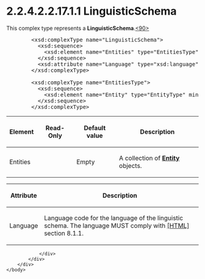 <html dir="LTR" xmlns:mshelp="http://msdn.microsoft.com/mshelp" xmlns:ddue="http://ddue.schemas.microsoft.com/authoring/2003/5" xmlns:xlink="http://www.w3.org/1999/xlink" xmlns:tool="http://www.microsoft.com/tooltip">
    <head>
        <meta http-equiv="Content-Type" content="text/html; CHARSET=utf-8"></meta>
        <meta name="save" content="history"></meta>
        <title>2.2.4.2.2.17.1.1 LinguisticSchema</title>
        <xml>
            <mshelp:toctitle title="2.2.4.2.2.17.1.1 LinguisticSchema"></mshelp:toctitle>
            <mshelp:rltitle title="[MS-SSAS]: LinguisticSchema"></mshelp:rltitle>
            <mshelp:keyword index="A" term="09d2cc3f-48fb-4ed2-bfd8-631087b30ae5"></mshelp:keyword>
            <mshelp:attr name="DCSext.ContentType" value="open specification"></mshelp:attr>
            <mshelp:attr name="AssetID" value="09d2cc3f-48fb-4ed2-bfd8-631087b30ae5"></mshelp:attr>
            <mshelp:attr name="TopicType" value="kbRef"></mshelp:attr>
            <mshelp:attr name="DCSext.Title" value="[MS-SSAS]: LinguisticSchema" />
        </xml>
    </head>
    <body>
        <div id="header">
            <h1 class="heading">2.2.4.2.2.17.1.1 LinguisticSchema</h1>
        </div>
        <div id="mainSection">
            <div id="mainBody">
                <div id="allHistory" class="saveHistory"></div>
                <div id="sectionSection0" class="section" name="collapseableSection">
                    

<p>This complex
type represents a <b>LinguisticSchema</b>.<a id="Appendix_A_Target_90"></a><a href="b9ac4859-2662-44ca-b131-9addd8b953dc.md#Appendix_A_90" aria-label="Product behavior note 90">&lt;90&gt;</a></p>

<dl>
<dd>
<div><pre>   &lt;xsd:complexType name=&quot;LinguisticSchema&quot;&gt;
     &lt;xsd:sequence&gt;
       &lt;xsd:element name=&quot;Entities&quot; type=&quot;EntitiesType&quot; minOccurs=&quot;0&quot; maxOccurs=&quot;1&quot; /&gt;
     &lt;/xsd:sequence&gt;
     &lt;xsd:attribute name=&quot;Language&quot; type=&quot;xsd:language&quot; use=&quot;required&quot; /&gt;
   &lt;/xsd:complexType&gt;
  
   &lt;xsd:complexType name=&quot;EntitiesType&quot;&gt;
     &lt;xsd:sequence&gt;
       &lt;xsd:element name=&quot;Entity&quot; type=&quot;EntityType&quot; minOccurs=&quot;1&quot; /&gt;
     &lt;/xsd:sequence&gt;
   &lt;/xsd:complexType&gt;
</pre></div>
</dd></dl>

<table>
 <thead>
  <tr>
   <th>
   <p>Element</p>
   </th>
   <th>
   <p>Read-Only</p>
   </th>
   <th>
   <p>Default value</p>
   </th>
   <th>
   <p>Description</p>
   </th>
  </tr>
 </thead>
 <tr>
  <td>
  <p>Entities</p>
  </td>
  <td>
  <p> </p>
  </td>
  <td>
  <p>Empty</p>
  </td>
  <td>
  <p>A collection of <a href="37bd2fad-8dd2-482d-abc4-cb1471f3f051.md"><b>Entity</b></a> objects.</p>
  </td>
 </tr>
</table>

<p> </p>

<table>
 <thead>
  <tr>
   <th>
   <p>Attribute</p>
   </th>
   <th>
   <p>Description</p>
   </th>
  </tr>
 </thead>
 <tr>
  <td>
  <p>Language</p>
  </td>
  <td>
  <p>Language code for the language of the linguistic
  schema. The language MUST comply with <a href="https://go.microsoft.com/fwlink/?LinkId=89880">[HTML]</a> section
  8.1.1.</p>
  </td>
 </tr>
</table>

<p> </p>


                </div>
            </div>
        </div>
    </body>
</html>